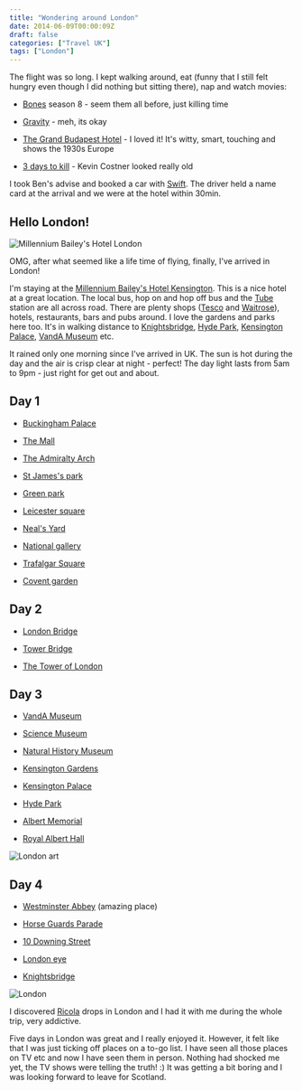 ```yaml
---
title: "Wondering around London"
date: 2014-06-09T00:00:09Z
draft: false
categories: ["Travel UK"]
tags: ["London"]
---
```


The flight was so long. I kept walking around, eat (funny that I still felt hungry even though I did nothing but sitting there), nap and watch movies:

- [Bones](http://www.fox.com/bones/) season 8 - seem them all before, just killing time

- [Gravity](http://www.imdb.com/title/tt1454468/) - meh, its okay

- [The Grand Budapest Hotel](http://www.imdb.com/title/tt2278388/) - I loved it! It's witty, smart, touching and shows the 1930s Europe

- [3 days to kill](http://www.imdb.com/title/tt2172934/) - Kevin Costner looked really old

I took Ben's advise and booked a car with [Swift](http://www.swiftcars.co.uk/). The driver held a name card at the arrival and we were at the hotel within 30min.

## Hello London! 

![Millennium Bailey's Hotel London](https://lh3.googleusercontent.com/pw/AL9nZEU8cYp9q1uwiQDuNgzqu4YR_XZ80QI5bRV6qCealDwt2eqylrQubjK_sV0bsbPrvnDaxCpRnBuVzHt-QAVhsW3hZ2n7voVaCeQ4BpNli7fiXEgOc6Ko1UyyErG-LRh_vjxas_C0PKPVURwRvSaBWVNP=w800-h1067-no?authuser=0 "Millennium Bailey's Hotel London")

OMG, after what seemed like a life time of flying, finally, I've arrived in London! 

I'm staying at the [Millennium Bailey's Hotel Kensington](http://www.millenniumhotels.co.uk/millenniumbaileys/). This is a nice hotel at a great location. The local bus, hop on and hop off bus  and the [Tube](https://www.tfl.gov.uk/modes/tube/) station are all across road. There are plenty shops ([Tesco](http://www.tesco.com/) and [Waitrose](http://www.waitrose.com/)), hotels, restaurants, bars and pubs around. I love the gardens and parks here too. It's in walking distance to [Knightsbridge](http://en.wikipedia.org/wiki/Knightsbridge), [Hyde Park](http://www.royalparks.org.uk/parks/hyde-park), [Kensington Palace](http://www.hrp.org.uk/KensingtonPalace/), [VandA Museum](http://www.vam.ac.uk/) etc.

It rained only one morning since I've arrived in UK. The sun is hot during the day and the air is crisp clear at night - perfect! The day light lasts from 5am to 9pm - just right for get out and about.

## Day 1

- [Buckingham Palace](http://www.royal.gov.uk/theroyalresidences/buckinghampalace/buckinghampalace.aspx)

- [The Mall](ttp://en.wikipedia.org/wiki/The_Mall,_London)

- [The Admiralty Arch](http://en.wikipedia.org/wiki/Admiralty_Arch)

- [St James's park](http://www.royalparks.org.uk/parks/st-jamess-park)

- [Green park](http://www.royalparks.org.uk/parks/green-park)

- [Leicester square](ttp://en.wikipedia.org/wiki/Leicester_Square)

- [Neal's Yard](http://www.tripadvisor.co.uk/Attraction_Review-g186338-d522912-Reviews-Neal_s_Yard-London_England.html)

- [National gallery](http://www.nationalgallery.org.uk/)

- [Trafalgar Square](http://www.london.gov.uk/priorities/arts-culture/trafalgar-square)

- [Covent garden](http://www.coventgardenlondonuk.com/)


## Day 2

- [London Bridge](ttp://en.wikipedia.org/wiki/London_Bridge)

- [Tower Bridge](http://www.towerbridge.org.uk/)

- [The Tower of London](http://en.wikipedia.org/wiki/Tower_of_London)


## Day 3

- [VandA Museum](ttp://www.vam.ac.uk/)

- [Science Museum](http://www.sciencemuseum.org.uk/)

- [Natural History Museum](http://www.nhm.ac.uk/)

- [Kensington Gardens](http://www.royalparks.org.uk/parks/kensington-gardens)

- [Kensington Palace](http://www.hrp.org.uk/KensingtonPalace/)

- [Hyde Park](http://www.royalparks.org.uk/parks/hyde-park)

- [Albert Memorial](http://www.royalparks.org.uk/parks/kensington-gardens/kensington-gardens-attractions/)

- [Royal Albert Hall](http://www.royalalberthall.com/)


![London art](https://lh3.googleusercontent.com/pw/AL9nZEWQEaTzFvFS3r_16uIF6KVjLGIxMXBif6VfRQi4fgBC56j2-B8R6lsKLBYZVlFbhZOiNVU1WWW8QK93qEaE18Wn2bZ6exfTpcUuegkO69Je9oVIErSWZI9idy-vBGYRJWf3BbvQDrujo-EKS8fRViNL=w800-h1200-no?authuser=0 "London art")

## Day 4

- [Westminster Abbey](http://www.westminster-abbey.org/) (amazing place)

- [Horse Guards Parade](http://www.royal.gov.uk/.../changingtheguard/overview.aspx)

- [10 Downing Street](https://www.gov.uk/government/organisations/prime-ministers-office-10-downing-street)

- [London eye](http://www.londoneye.com/)

- [Knightsbridge](http://en.wikipedia.org/wiki/Knightsbridge)

![London](https://lh3.googleusercontent.com/OeQWrcKIZcf7JuGCnCsXWVz6yCXoytKm_OWBwoBDL6H1CMnQL7I1ulMnkUl2G2hnvPenO_BXHx-bY88W2i7Xv_g9FErAF4yf8hYgW-zsuR_D58nYiaGREKbACSt3b_lWs4EXAHtzhlCBp9484Dma-R2pP7Qz_YPO2AqsOtG6Ud9lTFybcUss_HGN5KzIAj4hgRWM2T4S5snO9C7FZeX3ZA0u-i8GqUJU5ZONceTJGfK2uKsKgKxvsG6Q6o7-BgKiS45_ftoeCO9AB1zcKA3625hmwWYReM2ql8rgF5CwYah3pQz1mcyUbfqzt22st_-JLtV94ZfKEru2yfw0v-Y4nxVwq_0zocq92hbVNz8nml7-YmtqbxHPQ791i2aKrCWenic2_zH8ziGLFItiH13hesFr_LWqysEs7zRiQFqgPzPiTO12YVqIwpLvwrdNKejrFzdezu5WwEnz9IWgyrTgInWwgd6-WliBavNX12lR-bepDokWmrXrNxJGSHLNX87ceM2zBlmBNVV9UAunvr1HpnxNVF5mdEjUFCt8QC2xu-1ib0aZHIccFid1Xi7ACnnadmOBLViPFirjaG-3JlIEEPiLhLm-IjH7LKhg-pBvKI9hhdngTM8wzU4yG-xKeFlzOOMXLR5ywAA-lx4aTWPCdsjUzCtz95GOlJbFApj5plIqfxsF0jSD07IjK3YGOda1y16PcH8Bxbn7XYYHywHtAAhlJS_YRNb0SpbousUtiLY6DWOlVtOPkyzV6tld2Tu15mG3CO3iV_QKqOJEp9j_jJVDYcq3e8fV3dHowpPQFih_ZUT-fxo8St7_WnePbSu7Y3gM1bdyDYM7Hfe1b8-o2nWXda0sjKw16DnJ1lFHL_34TnPCybAuIrlYD7UodaMUhUI0wEuDi4EUwgj-Toj_Tv00vDxG2uV7nFgPAHo8WmtO=w800-h656-no?authuser=0)

I discovered [Ricola](http://www.ricola.com/en-ch) drops in London and I had it with me during the whole trip, very addictive.

Five days in London was great and I really enjoyed it. However, it felt like that I was just ticking off places on a to-go list. I have seen all those places on TV etc and now I have seen them in person. Nothing had shocked me yet, the TV shows were telling the truth! :) It was getting a bit boring and I was looking forward to leave for Scotland.